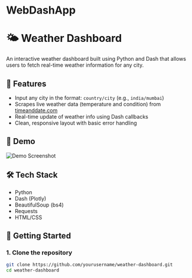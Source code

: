 # WebDashApp
# 🌤️ Weather Dashboard

An interactive weather dashboard built using Python and Dash that allows users to fetch real-time weather information for any city.

## 🔧 Features
- Input any city in the format: `country/city` (e.g., `india/mumbai`)
- Scrapes live weather data (temperature and condition) from [timeanddate.com](https://www.timeanddate.com/weather/)
- Real-time update of weather info using Dash callbacks
- Clean, responsive layout with basic error handling

## 📸 Demo
![Demo Screenshot](screenshot.png)  <!-- Add a screenshot of your running app -->

## 🛠️ Tech Stack
- Python
- Dash (Plotly)
- BeautifulSoup (bs4)
- Requests
- HTML/CSS

## 🚀 Getting Started

### 1. Clone the repository
```bash
git clone https://github.com/yourusername/weather-dashboard.git
cd weather-dashboard
